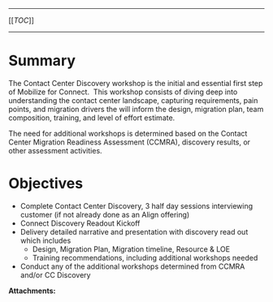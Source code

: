   

  

|    |    |    |    |
| --- | --- | --- | --- |

  

  

* * *

[[_TOC_]]

* * *

Summary
=======

The Contact Center Discovery workshop is the initial and essential first step of Mobilize for Connect.  This workshop consists of diving deep into understanding the contact center landscape, capturing requirements, pain points, and migration drivers the will inform the design, migration plan, team composition, training, and level of effort estimate.  

The need for additional workshops is determined based on the Contact Center Migration Readiness Assessment (CCMRA), discovery results, or other assessment activities.

Objectives
==========

*   Complete Contact Center Discovery, 3 half day sessions interviewing customer (if not already done as an Align offering)
*   Connect Discovery Readout Kickoff 
*   Delivery detailed narrative and presentation with discovery read out which includes
    *   Design, Migration Plan, Migration timeline, Resource & LOE
    *   Training recommendations, including additional workshops needed 
*   Conduct any of the additional workshops determined from CCMRA and/or CC Discovery

 **Attachments:** 

